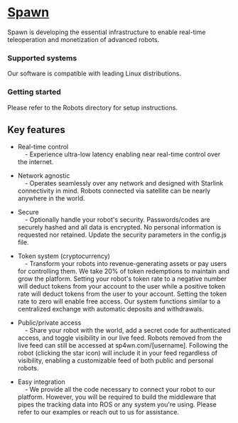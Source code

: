 # [Spawn](https://sp4wn.com)

Spawn is developing the essential infrastructure to enable real-time teleoperation and monetization of advanced robots.

### Supported systems
Our software is compatible with leading Linux distributions.

### Getting started
Please refer to the Robots directory for setup instructions.

## Key features
- Real-time control  
    &nbsp;&nbsp;&nbsp;&nbsp;- Experience ultra-low latency enabling near real-time control over the internet. 

-  Network agnostic  
    &nbsp;&nbsp;&nbsp;&nbsp;- Operates seamlessly over any network and designed with Starlink connectivity in mind. Robots connected via satellite can be nearly anywhere in the world.

- Secure  
    &nbsp;&nbsp;&nbsp;&nbsp;- Optionally handle your robot's security. Passwords/codes are securely hashed and all data is encrypted. No personal information is requested nor retained. Update the security parameters in the config.js file.

- Token system (cryptocurrency)  
    &nbsp;&nbsp;&nbsp;&nbsp;- Transform your robots into revenue-generating assets or pay users for controlling them. We take 20% of token redemptions to maintain and grow the platform. Setting your robot's token rate to a negative number will deduct tokens from your account to the user while a positive token rate will deduct tokens from the user to your account. Setting the token rate to zero will enable free access. Our system functions similar to a centralized exchange with automatic deposits and withdrawals.

- Public/private access  
    &nbsp;&nbsp;&nbsp;&nbsp;- Share your robot with the world, add a secret code for authenticated access, and toggle visibility in our live feed. Robots removed from the live feed can still be accessed at sp4wn.com/[username]. Following the robot (clicking the star icon) will include it in your feed regardless of visibility, enabling a customizable feed of both public and personal robots.

- Easy integration  
    &nbsp;&nbsp;&nbsp;&nbsp;- We provide all the code necessary to connect your robot to our platform. However, you will be required to build the middleware that pipes the tracking data into ROS or any system you're using. Please refer to our examples or reach out to us for assistance.